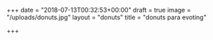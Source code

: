 +++
date = "2018-07-13T00:32:53+00:00"
draft = true
image = "/uploads/donuts.jpg"
layout = "donuts"
title = "donuts para evoting"

+++
